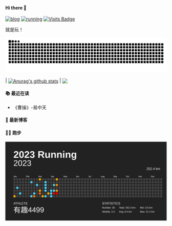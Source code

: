 #### Hi there 👋

[![blog](https://img.shields.io/badge/-blog-blueviolet)](https://www.uc920.top)
[![running](https://img.shields.io/badge/-running-brightgreen)](https://waner.run)
[![Visits Badge](https://badges.strrl.dev/visits/shensl4499/shensl4499?style=flat-square)](https://github.com/shensl4499)

<p>就是玩！</p>


<picture>
  <source media="(prefers-color-scheme: dark)" srcset="github-snake-dark.svg" />
  <source media="(prefers-color-scheme: light)" srcset="github-snake.svg" />
  <img alt="github-snake" src="github-snake.svg" />
</picture>


| <a href="https://github.com/shensl4499"><img align="center" src="https://github-readme-stats.vercel.app/api?username=shensl4499&show_icons=true&include_all_commits=true&theme=buefy&hide_border=true" alt="Anurag's github stats" /></a> | <a href="https://github.com/shensl4499"><img align="center" src="https://github-readme-stats.vercel.app/api/top-langs/?username=shensl4499&layout=compact&theme=buefy&hide_border=true" /></a> 


#### 📚 最近在读

<!-- weread starts -->
- 《曹操》-易中天
<!-- weread ends -->

#### 📑 最新博客

<!-- blog starts -->

<!-- blog ends -->

#### 🏃‍♂️ 跑步
![2023](github_2023.svg)

